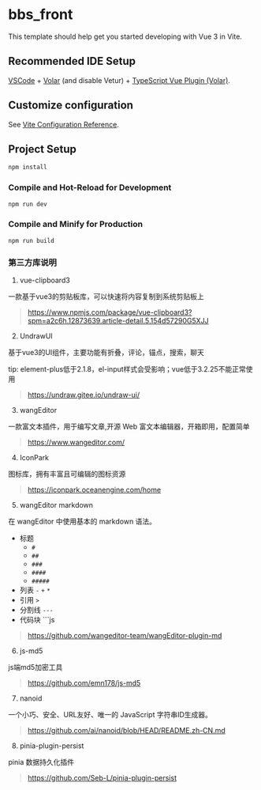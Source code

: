 # bbs_front

This template should help get you started developing with Vue 3 in Vite.

## Recommended IDE Setup

[VSCode](https://code.visualstudio.com/) + [Volar](https://marketplace.visualstudio.com/items?itemName=Vue.volar) (and disable Vetur) + [TypeScript Vue Plugin (Volar)](https://marketplace.visualstudio.com/items?itemName=Vue.vscode-typescript-vue-plugin).

## Customize configuration

See [Vite Configuration Reference](https://vitejs.dev/config/).

## Project Setup

```sh
npm install
```

### Compile and Hot-Reload for Development

```sh
npm run dev
```

### Compile and Minify for Production

```sh
npm run build
```

### 第三方库说明
1. vue-clipboard3

一款基于vue3的剪贴板库，可以快速将内容复制到系统剪贴板上
> https://www.npmjs.com/package/vue-clipboard3?spm=a2c6h.12873639.article-detail.5.154d57290G5XJJ

2. UndrawUI

基于vue3的UI组件，主要功能有折叠，评论，锚点，搜索，聊天

<block>tip: element-plus低于2.1.8，el-input样式会受影响；vue低于3.2.25不能正常使用</block>
> https://undraw.gitee.io/undraw-ui/


3. wangEditor

一款富文本插件，用于编写文章,开源 Web 富文本编辑器，开箱即用，配置简单
> https://www.wangeditor.com/


4. IconPark

图标库，拥有丰富且可编辑的图标资源

> https://iconpark.oceanengine.com/home


5. wangEditor markdown

在 wangEditor 中使用基本的 markdown 语法。
- 标题
    - `#`
    - `##`
    - `###`
    - `####`
    - `#####`
- 列表 `-` `+` `*`
- 引用 `>`
- 分割线 `---`
- 代码块 ```js

> https://github.com/wangeditor-team/wangEditor-plugin-md

6. js-md5

js端md5加密工具

> https://github.com/emn178/js-md5

7. nanoid

一个小巧、安全、URL友好、唯一的 JavaScript 字符串ID生成器。

> https://github.com/ai/nanoid/blob/HEAD/README.zh-CN.md

8.  pinia-plugin-persist

pinia 数据持久化插件

> https://github.com/Seb-L/pinia-plugin-persist